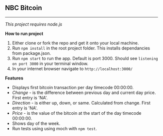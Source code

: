 ## NBC Bitcoin

----------


*This project requires node.js*

**How to run project**
1. Either clone or fork the repo and get it onto your local machine.
2. Run `npm install` in the root project folder. This installs dependancies from package.json.
3. Run `npm start` to run the app. Default is port 3000. Should see `listening on port 3000` in your terminal window. 
4. In your internet browser navigate to `http://localhost:3000/`
    
**Features**

 - Displays first bitcoin transaction per day timecode 00:00:00.
 - *Change*  - is the difference between previous day and current day price. First entry is 'NA'.
 - *Direction*  - is either up, down, or same. Calculated from change. First entry is 'NA'.
 - *Price* - is the value of the bitcoin at the start of the day timecode 00:00:00.
 - Shows day of the week.
 - Run tests using using moch with `npm test`. 


